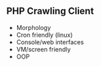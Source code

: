 PHP Crawling Client
---------
- Morphology
- Cron friendly (linux)
- Console/web interfaces
- VM/screen friendly
- OOP
